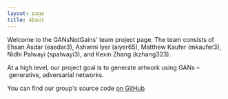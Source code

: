 ```yaml
---
layout: page
title: About
---
```


Welcome to the GANsNotGains' team project page. The team consists of Ehsan Asdar (easdar3), Ashwini Iyer (aiyer65), Matthew Kaufer (mkaufer3), Nidhi Palwayi (spalwayi3), and Kexin Zhang (kzhang323).

At a high level, our project goal is to generate artwork using GANs – generative, adversarial networks.

You can find our group's source code [on GitHub](https://github.com/GANsNotGains)